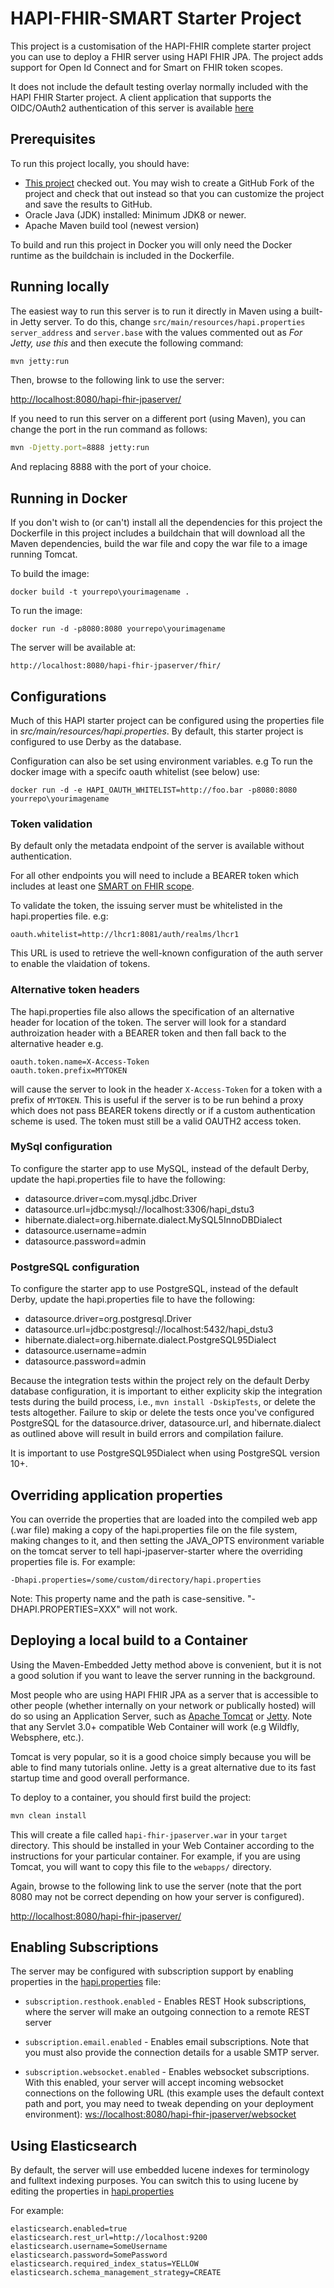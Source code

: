 # HAPI-FHIR-SMART Starter Project

This project is a customisation of the HAPI-FHIR complete starter project you can use to deploy a FHIR server using HAPI FHIR JPA. The project adds support for Open Id Connect and for Smart on FHIR token scopes.

It does not include the default testing overlay normally included with the HAPI FHIR Starter project. A client application that supports the OIDC/OAuth2 authentication of this server is available [here](#todo)

## Prerequisites

To run this project locally, you should have:

- [This project](https://github.com/elementechemlyn/jpa_fhir_server) checked out. You may wish to create a GitHub Fork of the project and check that out instead so that you can customize the project and save the results to GitHub.
- Oracle Java (JDK) installed: Minimum JDK8 or newer.
- Apache Maven build tool (newest version)

To build and run this project in Docker you will only need the Docker runtime as the buildchain is included in the Dockerfile.

## Running locally

The easiest way to run this server is to run it directly in Maven using a built-in Jetty server. To do this, change `src/main/resources/hapi.properties` `server_address` and `server.base` with the values commented out as _For Jetty, use this_ and then execute the following command:

```bash
mvn jetty:run
```

Then, browse to the following link to use the server:

[http://localhost:8080/hapi-fhir-jpaserver/](http://localhost:8080/hapi-fhir-jpaserver/)

If you need to run this server on a different port (using Maven), you can change the port in the run command as follows:

```bash
mvn -Djetty.port=8888 jetty:run
```

And replacing 8888 with the port of your choice.

## Running in Docker
If you don't wish to (or can't) install all the dependencies for this project the Dockerfile in this project includes a buildchain that will download all the Maven dependencies, build the war file and copy the war file to a image running Tomcat. 

To build the image:  

`docker build -t yourrepo\yourimagename .`

To run the image:  

`docker run -d -p8080:8080 yourrepo\yourimagename`

The server will be available at:  

`http://localhost:8080/hapi-fhir-jpaserver/fhir/`

## Configurations

Much of this HAPI starter project can be configured using the properties file in _src/main/resources/hapi.properties_. By default, this starter project is configured to use Derby as the database.

Configuration can also be set using environment variables. e.g To run the docker image with a specifc oauth whitelist (see below) use:  

`docker run -d -e HAPI_OAUTH_WHITELIST=http://foo.bar -p8080:8080 yourrepo\yourimagename`

### Token validation

By default only the metadata endpoint of the server is available without authentication.  

For all other endpoints you will need to include a BEARER token which includes at least one [SMART on FHIR scope](http://hl7.org/fhir/smart-app-launch/0.8.0/scopes-and-launch-context/).  

To validate the token, the issuing server must be whitelisted in the hapi.properties file. e.g:   

`oauth.whitelist=http://lhcr1:8081/auth/realms/lhcr1`

This URL is used to retrieve the well-known configuration of the auth server to enable the vlaidation of tokens.

### Alternative token headers

The hapi.properties file also allows the specification of an alternative header for location of the token. The server will look for a standard authroization header with a BEARER token and then fall back to the alternative header e.g.  
```
oauth.token.name=X-Access-Token
oauth.token.prefix=MYTOKEN
```
will cause the server to look in the header `X-Access-Token` for a token with a prefix of `MYTOKEN`. This is useful if the server is to be run behind a proxy which does not pass BEARER tokens directly or if a custom authentication scheme is used. The token must still be a valid OAUTH2 access token.

### MySql configuration

To configure the starter app to use MySQL, instead of the default Derby, update the hapi.properties file to have the following:

- datasource.driver=com.mysql.jdbc.Driver
- datasource.url=jdbc:mysql://localhost:3306/hapi_dstu3
- hibernate.dialect=org.hibernate.dialect.MySQL5InnoDBDialect
- datasource.username=admin
- datasource.password=admin

### PostgreSQL configuration

To configure the starter app to use PostgreSQL, instead of the default Derby, update the hapi.properties file to have the following:

- datasource.driver=org.postgresql.Driver
- datasource.url=jdbc:postgresql://localhost:5432/hapi_dstu3
- hibernate.dialect=org.hibernate.dialect.PostgreSQL95Dialect
- datasource.username=admin
- datasource.password=admin

Because the integration tests within the project rely on the default Derby database configuration, it is important to either explicity skip the integration tests during the build process, i.e., `mvn install -DskipTests`, or delete the tests altogether. Failure to skip or delete the tests once you've configured PostgreSQL for the datasource.driver, datasource.url, and hibernate.dialect as outlined above will result in build errors and compilation failure.

It is important to use PostgreSQL95Dialect when using PostgreSQL version 10+.

## Overriding application properties

You can override the properties that are loaded into the compiled web app (.war file) making a copy of the hapi.properties file on the file system, making changes to it, and then setting the JAVA_OPTS environment variable on the tomcat server to tell hapi-jpaserver-starter where the overriding properties file is. For example:

`-Dhapi.properties=/some/custom/directory/hapi.properties`

Note: This property name and the path is case-sensitive. "-DHAPI.PROPERTIES=XXX" will not work.

## Deploying a local build to a Container

Using the Maven-Embedded Jetty method above is convenient, but it is not a good solution if you want to leave the server running in the background.

Most people who are using HAPI FHIR JPA as a server that is accessible to other people (whether internally on your network or publically hosted) will do so using an Application Server, such as [Apache Tomcat](http://tomcat.apache.org/) or [Jetty](https://www.eclipse.org/jetty/). Note that any Servlet 3.0+ compatible Web Container will work (e.g Wildfly, Websphere, etc.).

Tomcat is very popular, so it is a good choice simply because you will be able to find many tutorials online. Jetty is a great alternative due to its fast startup time and good overall performance.

To deploy to a container, you should first build the project:

```bash
mvn clean install
```

This will create a file called `hapi-fhir-jpaserver.war` in your `target` directory. This should be installed in your Web Container according to the instructions for your particular container. For example, if you are using Tomcat, you will want to copy this file to the `webapps/` directory.

Again, browse to the following link to use the server (note that the port 8080 may not be correct depending on how your server is configured).

[http://localhost:8080/hapi-fhir-jpaserver/](http://localhost:8080/hapi-fhir-jpaserver/)


## Enabling Subscriptions

The server may be configured with subscription support by enabling properties in the [hapi.properties](https://github.com/hapifhir/hapi-fhir-jpaserver-starter/blob/master/src/main/resources/hapi.properties) file:

- `subscription.resthook.enabled` - Enables REST Hook subscriptions, where the server will make an outgoing connection to a remote REST server

- `subscription.email.enabled` - Enables email subscriptions. Note that you must also provide the connection details for a usable SMTP server.

- `subscription.websocket.enabled` - Enables websocket subscriptions. With this enabled, your server will accept incoming websocket connections on the following URL (this example uses the default context path and port, you may need to tweak depending on your deployment environment): [ws://localhost:8080/hapi-fhir-jpaserver/websocket](ws://localhost:8080/hapi-fhir-jpaserver/websocket)

## Using Elasticsearch

By default, the server will use embedded lucene indexes for terminology and fulltext indexing purposes. You can switch this to using lucene by editing the properties in [hapi.properties](https://github.com/hapifhir/hapi-fhir-jpaserver-starter/blob/master/src/main/resources/hapi.properties)

For example:

```properties
elasticsearch.enabled=true
elasticsearch.rest_url=http://localhost:9200
elasticsearch.username=SomeUsername
elasticsearch.password=SomePassword
elasticsearch.required_index_status=YELLOW
elasticsearch.schema_management_strategy=CREATE
```
